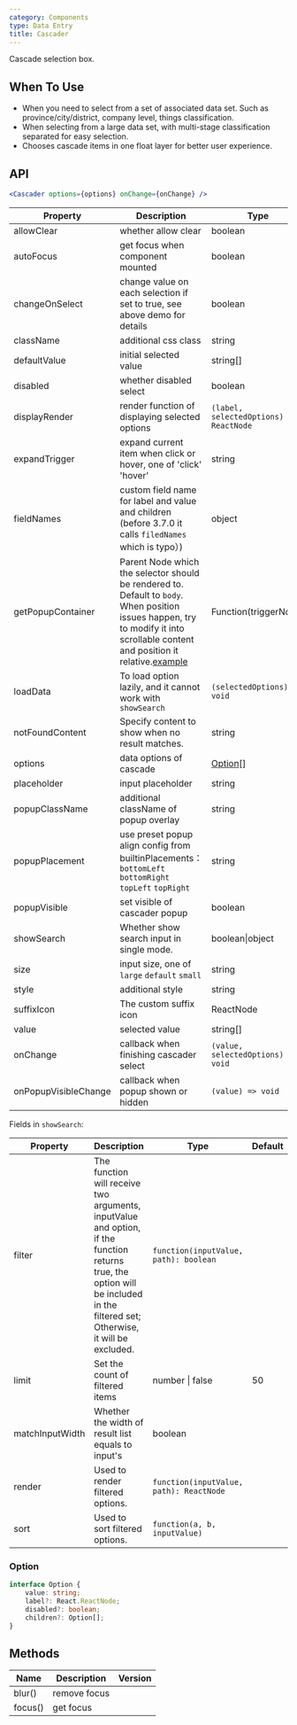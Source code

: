 ```yaml
---
category: Components
type: Data Entry
title: Cascader
---
```


Cascade selection box.

## When To Use

- When you need to select from a set of associated data set. Such as province/city/district, company level, things classification.
- When selecting from a large data set, with multi-stage classification separated for easy selection.
- Chooses cascade items in one float layer for better user experience.

## API

```jsx
<Cascader options={options} onChange={onChange} />
```

| Property             | Description                                                                                                                                                                                                                          | Type                                    | Default                                                    | Version |
| -------------------- | ------------------------------------------------------------------------------------------------------------------------------------------------------------------------------------------------------------------------------------ | --------------------------------------- | ---------------------------------------------------------- | ------- |
| allowClear           | whether allow clear                                                                                                                                                                                                                  | boolean                                 | true                                                       |         |
| autoFocus            | get focus when component mounted                                                                                                                                                                                                     | boolean                                 | false                                                      |         |
| changeOnSelect       | change value on each selection if set to true, see above demo for details                                                                                                                                                            | boolean                                 | false                                                      |         |
| className            | additional css class                                                                                                                                                                                                                 | string                                  | -                                                          |         |
| defaultValue         | initial selected value                                                                                                                                                                                                               | string\[]                               | \[]                                                        |         |
| disabled             | whether disabled select                                                                                                                                                                                                              | boolean                                 | false                                                      |         |
| displayRender        | render function of displaying selected options                                                                                                                                                                                       | `(label, selectedOptions) => ReactNode` | `label => label.join(' / ')`                               |         |
| expandTrigger        | expand current item when click or hover, one of 'click' 'hover'                                                                                                                                                                      | string                                  | 'click'                                                    |         |
| fieldNames           | custom field name for label and value and children (before 3.7.0 it calls `filedNames` which is typo）)                                                                                                                              | object                                  | `{ label: 'label', value: 'value', children: 'children' }` | 3.7.0   |
| getPopupContainer    | Parent Node which the selector should be rendered to. Default to `body`. When position issues happen, try to modify it into scrollable content and position it relative.[example](https://codepen.io/afc163/pen/zEjNOy?editors=0010) | Function(triggerNode)                   | () => document.body                                        |         |
| loadData             | To load option lazily, and it cannot work with `showSearch`                                                                                                                                                                          | `(selectedOptions) => void`             | -                                                          |         |
| notFoundContent      | Specify content to show when no result matches.                                                                                                                                                                                      | string                                  | 'Not Found'                                                |         |
| options              | data options of cascade                                                                                                                                                                                                              | [Option](#Option)[]                     | -                                                          |         |
| placeholder          | input placeholder                                                                                                                                                                                                                    | string                                  | 'Please select'                                            |         |
| popupClassName       | additional className of popup overlay                                                                                                                                                                                                | string                                  | -                                                          |         |
| popupPlacement       | use preset popup align config from builtinPlacements：`bottomLeft` `bottomRight` `topLeft` `topRight`                                                                                                                                | string                                  | `bottomLeft`                                               |         |
| popupVisible         | set visible of cascader popup                                                                                                                                                                                                        | boolean                                 | -                                                          |         |
| showSearch           | Whether show search input in single mode.                                                                                                                                                                                            | boolean\|object                         | false                                                      |         |
| size                 | input size, one of `large` `default` `small`                                                                                                                                                                                         | string                                  | `default`                                                  |         |
| style                | additional style                                                                                                                                                                                                                     | string                                  | -                                                          |         |
| suffixIcon           | The custom suffix icon                                                                                                                                                                                                               | ReactNode                               | -                                                          | 3.10.0  |
| value                | selected value                                                                                                                                                                                                                       | string\[]                               | -                                                          |         |
| onChange             | callback when finishing cascader select                                                                                                                                                                                              | `(value, selectedOptions) => void`      | -                                                          |         |
| onPopupVisibleChange | callback when popup shown or hidden                                                                                                                                                                                                  | `(value) => void`                       | -                                                          |         |

Fields in `showSearch`:

| Property        | Description                                                                                                                                                                    | Type                                    | Default | Version |
| --------------- | ------------------------------------------------------------------------------------------------------------------------------------------------------------------------------ | --------------------------------------- | ------- | ------- |
| filter          | The function will receive two arguments, inputValue and option, if the function returns true, the option will be included in the filtered set; Otherwise, it will be excluded. | `function(inputValue, path): boolean`   |         |         |
| limit           | Set the count of filtered items                                                                                                                                                | number \| false                         | 50      | 3.11.0  |
| matchInputWidth | Whether the width of result list equals to input's                                                                                                                             | boolean                                 |         |         |
| render          | Used to render filtered options.                                                                                                                                               | `function(inputValue, path): ReactNode` |         |         |
| sort            | Used to sort filtered options.                                                                                                                                                 | `function(a, b, inputValue)`            |         |         |

### Option

```typescript
interface Option {
	value: string;
	label?: React.ReactNode;
	disabled?: boolean;
	children?: Option[];
}
```

## Methods

| Name    | Description  | Version |
| ------- | ------------ | ------- |
| blur()  | remove focus |         |
| focus() | get focus    |         |
